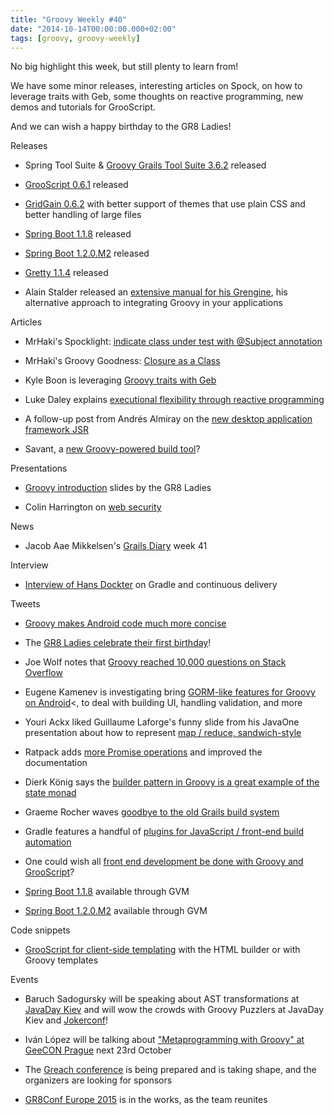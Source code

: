 ```yaml
---
title: "Groovy Weekly #40"
date: "2014-10-14T00:00:00.000+02:00"
tags: [groovy, groovy-weekly]
---
```


No big highlight this week, but still plenty to learn from!

We have some minor releases, interesting articles on Spock, on how to leverage traits with Geb, some thoughts on reactive programming, new demos and tutorials for GrooScript.

And we can wish a happy birthday to the GR8 Ladies!

Releases

*   Spring Tool Suite & [Groovy Grails Tool Suite 3.6.2](http://docs.spring.io/sts/nan/v362/NewAndNoteworthy.html) released
    
*   [GrooScript 0.6.1](https://twitter.com/grooscript/status/521314194319507458) released
    
*   [GridGain 0.6.2](https://twitter.com/grainframework/status/520515098289651712) with better support of themes that use plain CSS and better handling of large files
    
*   [Spring Boot 1.1.8](https://spring.io/blog/2014/10/11/spring-boot-1-1-8-released) released
    
*   [Spring Boot 1.2.0.M2](https://spring.io/blog/2014/10/11/spring-boot-1-2-0-m2-available-now) released
    
*   [Gretty 1.1.4](https://github.com/akhikhl/gretty/blob/master/changes.md) released
    
*   Alain Stalder released an [extensive manual for his Grengine](http://groovy.329449.n5.nabble.com/ANN-Grengine-User-Manual-td5721453.html), his alternative approach to integrating Groovy in your applications
    

Articles

*   MrHaki's Spocklight: [indicate class under test with @Subject annotation](http://mrhaki.blogspot.fr/2014/10/spocklight-indicate-class-under-test.html)
    
*   MrHaki's Groovy Goodness: [Closure as a Class](http://mrhaki.blogspot.fr/2014/10/groovy-goodness-closure-as-class.html)
    
*   Kyle Boon is leveraging [Groovy traits with Geb](http://kyleboon.org/blog/2014/10/11/traitsandgeb/)
    
*   Luke Daley explains [executional flexibility through reactive programming](http://ldaley.com/post/99527932537/executional-flexibility-through-reactive-programming)
    
*   A follow-up post from Andrés Almiray on the [new desktop application framework JSR](http://www.jroller.com/aalmiray/entry/new_desktop_application_framework_jsr)
    
*   Savant, a [new Groovy-powered build tool](http://www.inversoft.com/blog/2014/10/08/introducing-savant-inversoft/)?
    

Presentations

*   [Groovy introduction](https://speakerdeck.com/jlstrater/2014-ghc-groovy-gr8ladies-workshop-v16) slides by the GR8 Ladies
    
*   Colin Harrington on [web security](http://slides.com/colinharrington/web-application-security#/)
    

News

*   Jacob Aae Mikkelsen's [Grails Diary](http://grydeske.net/news/show/65) week 41
    

Interview

*   [Interview of Hans Dockter](https://twitter.com/droidconuk/status/520861514396606464) on Gradle and continuous delivery
    

Tweets

*   [Groovy makes Android code much more concise](https://twitter.com/eugenekamenev/status/521007874529447937)
    
*   The [GR8 Ladies celebrate their first birthday](https://twitter.com/Gr8Ladies/status/520401087694917632)!
    
*   Joe Wolf notes that [Groovy reached 10,000 questions on Stack Overflow](https://twitter.com/bdkosher/status/520295206219173888)
    
*   Eugene Kamenev is investigating bring [GORM-like features for Groovy on Android](https://twitter.com/eugenekamenev/status/521562112146276352)<, to deal with building UI, handling validation, and more
    
*   Youri Ackx liked Guillaume Laforge's funny slide from his JavaOne presentation about how to represent [map / reduce, sandwich-style](https://twitter.com/youriackx/status/519744695497273345)
    
*   Ratpack adds [more Promise operations](https://twitter.com/ratpackweb/status/519830913106968577) and improved the documentation
    
*   Dierk König says the [builder pattern in Groovy is a great example of the state monad](https://twitter.com/mittie/status/520191158467960832)
    
*   Graeme Rocher waves [goodbye to the old Grails build system](https://twitter.com/graemerocher/status/520234393940787200)
    
*   Gradle features a handful of [plugins for JavaScript / front-end build automation](https://twitter.com/DailyGrailsTip/status/520618252888584192)
    
*   One could wish all [front end development be done with Groovy and GrooScript](https://twitter.com/groovylang/status/521424091447066624)?
    
*   [Spring Boot 1.1.8](https://twitter.com/gvmtool/status/520927004351549440) available through GVM
    
*   [Spring Boot 1.2.0.M2](https://twitter.com/gvmtool/status/520927209415249921) available through GVM
    

Code snippets

*   [GrooScript for client-side templating](https://twitter.com/grooscript/status/521760399398805504) with the HTML builder or with Groovy templates
    

Events

*   Baruch Sadogursky will be speaking about AST transformations at [JavaDay Kiev](http://javaday.org.ua/#nav-speakers) and will wow the crowds with Groovy Puzzlers at JavaDay Kiev and [Jokerconf](http://jokerconf.com/)!
    
*   Iván López will be talking about ["Metaprogramming with Groovy" at GeeCON Prague](http://geecon.cz/speakers/) next 23rd October
    
*   The [Greach conference](https://twitter.com/greachconf/status/521564797444190208) is being prepared and is taking shape, and the organizers are looking for sponsors
    
*   [GR8Conf Europe 2015](https://twitter.com/jacobaae/status/520910335570894848) is in the works, as the team reunites